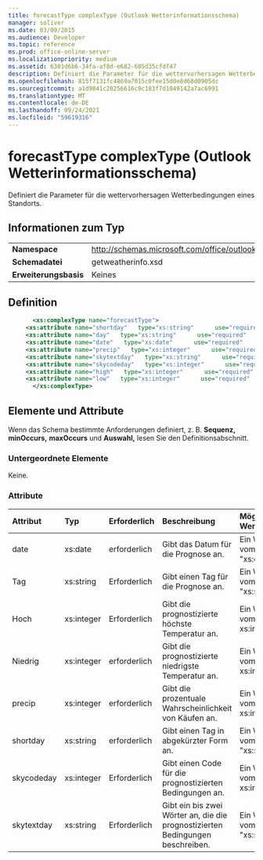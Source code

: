 ```yaml
---
title: forecastType complexType (Outlook Wetterinformationsschema)
manager: soliver
ms.date: 03/09/2015
ms.audience: Developer
ms.topic: reference
ms.prod: office-online-server
ms.localizationpriority: medium
ms.assetid: 6301d6b6-34fa-af8d-e682-605d35cfdf47
description: Definiert die Parameter für die wettervorhersagen Wetterbedingungen eines Standorts.
ms.openlocfilehash: 815f7131fc4869a7015c0fee15d0e8d68d0905dc
ms.sourcegitcommit: a1d9041c20256616c9c183f7d1049142a7ac6991
ms.translationtype: MT
ms.contentlocale: de-DE
ms.lasthandoff: 09/24/2021
ms.locfileid: "59619316"
---
```

# <a name="forecasttype-complextype-outlook-weather-information-schema"></a>forecastType complexType (Outlook Wetterinformationsschema)

Definiert die Parameter für die wettervorhersagen Wetterbedingungen eines Standorts.
  
## <a name="type-information"></a>Informationen zum Typ

|||
|:-----|:-----|
|**Namespace** <br/> |http://schemas.microsoft.com/office/outlook/15/getweatherinfo.xsd  <br/> |
|**Schemadatei** <br/> |getweatherinfo.xsd  <br/> |
|**Erweiterungsbasis** <br/> |Keines  <br/> |
   
## <a name="definition"></a>Definition

```XML
       <xs:complexType name="forecastType">
     <xs:attribute name="shortday"   type="xs:string"      use="required"     />
     <xs:attribute name="day"   type="xs:string"      use="required"     />
     <xs:attribute name="date"   type="xs:date"      use="required"     />
     <xs:attribute name="precip"   type="xs:integer"      use="required"     />
     <xs:attribute name="skytextday"   type="xs:string"      use="required"     />
     <xs:attribute name="skycodeday"   type="xs:integer"      use="required"     />
     <xs:attribute name="high"   type="xs:integer"      use="required"     />
     <xs:attribute name="low"   type="xs:integer"      use="required"     />
       </xs:complexType>

```

## <a name="elements-and-attributes"></a>Elemente und Attribute

Wenn das Schema bestimmte Anforderungen definiert, z. B. **Sequenz,** **minOccurs,** **maxOccurs** und **Auswahl,** lesen Sie den Definitionsabschnitt. 
  
### <a name="child-elements"></a>Untergeordnete Elemente

Keine.
  
### <a name="attributes"></a>Attribute

|**Attribut**|**Typ**|**Erforderlich**|**Beschreibung**|**Mögliche Werte**|
|:-----|:-----|:-----|:-----|:-----|
|date  <br/> |xs:date  <br/> |erforderlich  <br/> |Gibt das Datum für die Prognose an.  <br/> |Ein Wert vom Typ "xs:date"  <br/> |
|Tag  <br/> |xs:string  <br/> |Erforderlich  <br/> |Gibt einen Tag für die Prognose an.  <br/> |Ein Wert vom Typ "xs:string"  <br/> |
|Hoch  <br/> |xs:integer  <br/> |Erforderlich  <br/> |Gibt die prognostizierte höchste Temperatur an.  <br/> |Ein Wert vom Typ xs:integer  <br/> |
|Niedrig  <br/> |xs:integer  <br/> |erforderlich  <br/> |Gibt die prognostizierte niedrigste Temperatur an.  <br/> |Ein Wert vom Typ xs:integer  <br/> |
|precip  <br/> |xs:integer  <br/> |erforderlich  <br/> |Gibt die prozentuale Wahrscheinlichkeit von Käufen an.  <br/> |Ein Wert vom Typ xs:integer  <br/> |
|shortday  <br/> |xs:string  <br/> |erforderlich  <br/> |Gibt einen Tag in abgekürzter Form an.  <br/> |Ein Wert vom Typ "xs:string"  <br/> |
|skycodeday  <br/> |xs:integer  <br/> |Erforderlich  <br/> |Gibt einen Code für die prognostizierten Bedingungen an.  <br/> |Ein Wert vom Typ xs:integer  <br/> |
|skytextday  <br/> |xs:string  <br/> |Erforderlich  <br/> |Gibt ein bis zwei Wörter an, die die prognostizierten Bedingungen beschreiben.  <br/> |Ein Wert vom Typ "xs:string"  <br/> |
   

